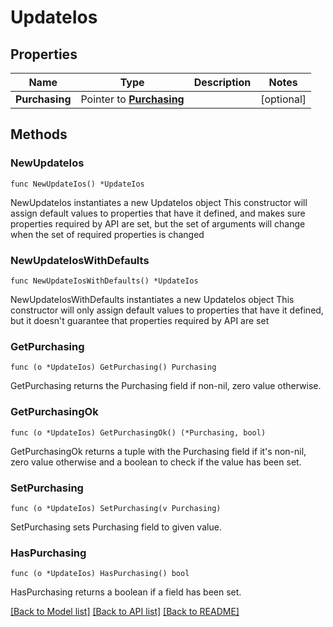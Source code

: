 # UpdateIos

## Properties

Name | Type | Description | Notes
------------ | ------------- | ------------- | -------------
**Purchasing** | Pointer to [**Purchasing**](Purchasing.md) |  | [optional] 

## Methods

### NewUpdateIos

`func NewUpdateIos() *UpdateIos`

NewUpdateIos instantiates a new UpdateIos object
This constructor will assign default values to properties that have it defined,
and makes sure properties required by API are set, but the set of arguments
will change when the set of required properties is changed

### NewUpdateIosWithDefaults

`func NewUpdateIosWithDefaults() *UpdateIos`

NewUpdateIosWithDefaults instantiates a new UpdateIos object
This constructor will only assign default values to properties that have it defined,
but it doesn't guarantee that properties required by API are set

### GetPurchasing

`func (o *UpdateIos) GetPurchasing() Purchasing`

GetPurchasing returns the Purchasing field if non-nil, zero value otherwise.

### GetPurchasingOk

`func (o *UpdateIos) GetPurchasingOk() (*Purchasing, bool)`

GetPurchasingOk returns a tuple with the Purchasing field if it's non-nil, zero value otherwise
and a boolean to check if the value has been set.

### SetPurchasing

`func (o *UpdateIos) SetPurchasing(v Purchasing)`

SetPurchasing sets Purchasing field to given value.

### HasPurchasing

`func (o *UpdateIos) HasPurchasing() bool`

HasPurchasing returns a boolean if a field has been set.


[[Back to Model list]](../README.md#documentation-for-models) [[Back to API list]](../README.md#documentation-for-api-endpoints) [[Back to README]](../README.md)


